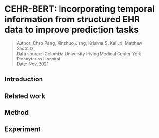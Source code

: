 # CEHR-BERT: Incorporating temporal information from structured EHR data to improve prediction tasks  

<blockquote>
Author: Chao Pang, Xinzhuo Jiang, Krishna S. Kalluri, Matthew Spotnitz<br>    
Data source: IColumbia University Iriving Medical Center-York Presbyterian Hospital<br>
Date: Nov, 2021  
</blockquote>



## Introduction  
## Related work
## Method  





## Experiment  
